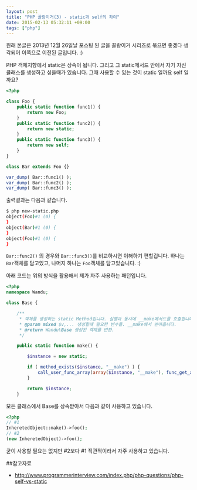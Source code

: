 ```yaml
---
layout: post
title: "PHP 꼴랑이거(3) - static과 self의 차이"
date: 2015-02-13 05:32:11 +09:00
tags: ["php"]
---
```


원래 본글은 2013년 12월 26일날 포스팅 된 글을 꼴랑이거 시리즈로 묶으면 좋겠다 생각되어 이쪽으로 이전된 글입니다. :)

PHP 객체지향에서 static은 상속이 됩니다. 그리고 그 static메서드 안에서 자기 자신 클래스를 생성하고 싶을때가 있습니다.
그때 사용할 수 있는 것이 static 일까요 self 일까요?

```php
<?php

class Foo {
	public static function func1() {
		return new Foo;
	}
	public static function func2() {
		return new static;
	}
	public static function func3() {
		return new self;
	}
}

class Bar extends Foo {}

var_dump( Bar::func1() );
var_dump( Bar::func2() );
var_dump( Bar::func3() );
```

출력결과는 다음과 같습니다.

```bash
$ php new-static.php 
object(Foo)#1 (0) {
}
object(Bar)#1 (0) {
}
object(Foo)#1 (0) {
}
```

`Bar::func2()` 의 경우와 `Bar::func3()`를 비교하시면 이해하기 편할겁니다. 하나는 `Bar`객체를 담고있고, 나머지 하나는 `Foo`객체를 담고있습니다. :)

아래 코드는 위의 방식을 활용해서 제가 자주 사용하는 패턴입니다.

```php
<?php
namespace Wandu;

class Base {

	/**
	 * 객체를 생성하는 static Method입니다. 실행과 동시에 __make메서드를 호출합니다.
	 * @param mixed $v,... 생성할때 필요한 변수들. __make에서 받아옵니다.
	 * @return Wandu\Base 생성된 객체를 반환.
	 */

	public static function make() {

		$instance = new static;

		if ( method_exists($instance, "__make") ) {
			call_user_func_array(array($instance, "__make"), func_get_args());
		}

		return $instance;
	}

```

모든 클래스에서 Base를 상속받아서 다음과 같이 사용하고 있습니다.

```php
<?php
// #1
InheretedObject::make()->foo();
// #2
(new InheretedObject)->foo();
```

굳이 사용할 필요는 없지만 #2보다 #1 직관적이라서 자주 사용하고 있습니다.

##참고자료

- <http://www.programmerinterview.com/index.php/php-questions/php-self-vs-static>


